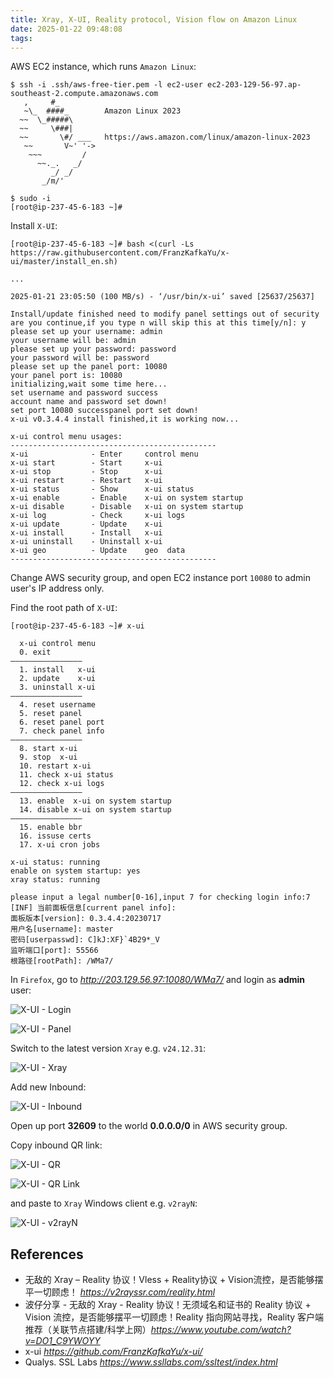```yaml
---
title: Xray, X-UI, Reality protocol, Vision flow on Amazon Linux
date: 2025-01-22 09:48:08
tags:
---
```


AWS EC2 instance, which runs `Amazon Linux`:

```
$ ssh -i .ssh/aws-free-tier.pem -l ec2-user ec2-203-129-56-97.ap-southeast-2.compute.amazonaws.com
   ,     #_
   ~\_  ####_        Amazon Linux 2023
  ~~  \_#####\
  ~~     \###|
  ~~       \#/ ___   https://aws.amazon.com/linux/amazon-linux-2023
   ~~       V~' '->
    ~~~         /
      ~~._.   _/
         _/ _/
       _/m/'

$ sudo -i
[root@ip-237-45-6-183 ~]#
```

Install `X-UI`:

```
[root@ip-237-45-6-183 ~]# bash <(curl -Ls https://raw.githubusercontent.com/FranzKafkaYu/x-ui/master/install_en.sh)

...

2025-01-21 23:05:50 (100 MB/s) - ‘/usr/bin/x-ui’ saved [25637/25637]

Install/update finished need to modify panel settings out of security
are you continue,if you type n will skip this at this time[y/n]: y
please set up your username: admin
your username will be: admin
please set up your password: password
your password will be: password
please set up the panel port: 10080
your panel port is: 10080
initializing,wait some time here...
set username and password success
account name and password set down!
set port 10080 successpanel port set down!
x-ui v0.3.4.4 install finished,it is working now...

x-ui control menu usages: 
----------------------------------------------
x-ui              - Enter     control menu
x-ui start        - Start     x-ui 
x-ui stop         - Stop      x-ui 
x-ui restart      - Restart   x-ui 
x-ui status       - Show      x-ui status
x-ui enable       - Enable    x-ui on system startup
x-ui disable      - Disable   x-ui on system startup
x-ui log          - Check     x-ui logs
x-ui update       - Update    x-ui 
x-ui install      - Install   x-ui 
x-ui uninstall    - Uninstall x-ui 
x-ui geo          - Update    geo  data
----------------------------------------------
```

Change AWS security group, and open EC2 instance port `10080` to admin user's IP address only.

Find the root path of `X-UI`:

```
[root@ip-237-45-6-183 ~]# x-ui

  x-ui control menu
  0. exit
————————————————
  1. install   x-ui
  2. update    x-ui
  3. uninstall x-ui
————————————————
  4. reset username
  5. reset panel
  6. reset panel port
  7. check panel info
————————————————
  8. start x-ui
  9. stop  x-ui
  10. restart x-ui
  11. check x-ui status
  12. check x-ui logs
————————————————
  13. enable  x-ui on system startup
  14. disable x-ui on system startup
————————————————
  15. enable bbr 
  16. issuse certs
  17. x-ui cron jobs
 
x-ui status: running
enable on system startup: yes
xray status: running

please input a legal number[0-16],input 7 for checking login info:7
[INF] 当前面板信息[current panel info]:
面板版本[version]: 0.3.4.4:20230717
用户名[username]: master
密码[userpasswd]: C]kJ:XF}`4B29*_V
监听端口[port]: 55566
根路径[rootPath]: /WMa7/ 
```

In `Firefox`, go to _http://203.129.56.97:10080/WMa7/_ and login as **admin** user:

![X-UI - Login](/img/X-UI%20-%20Login.png "X-UI - Login")

![X-UI - Panel](/img/X-UI%20-%20Panel.png "X-UI - Panel")

Switch to the latest version `Xray` e.g. `v24.12.31`:

![X-UI - Xray](/img/X-UI%20-%20Xray.png "X-UI - Xray")

Add new Inbound:

![X-UI - Inbound](/img/X-UI%20-%20Inbound.png "X-UI - Inbound")

Open up port **32609** to the world **0.0.0.0/0** in AWS security group.

Copy inbound QR link:

![X-UI - QR](/img/X-UI%20-%20QR.png "X-UI - QR")

![X-UI - QR Link](/img/X-UI%20-%20QR%20Link.png "X-UI - QR Link")

and paste to `Xray` Windows client e.g. `v2rayN`:

![X-UI - v2rayN](/img/X-UI%20-%20v2rayN.png "X-UI - v2rayN")

References
----------

- 无敌的 Xray – Reality 协议！Vless + Reality协议 + Vision流控，是否能够摆平一切顾虑！ _https://v2rayssr.com/reality.html_
- 波仔分享 - 无敌的 Xray - Reality 协议！无须域名和证书的 Reality 协议 + Vision 流控，是否能够摆平一切顾虑！Reality 指向网站寻找，Reality 客户端推荐（关联节点搭建/科学上网）_https://www.youtube.com/watch?v=DO1_C9YWOYY_
- x-ui _https://github.com/FranzKafkaYu/x-ui/_
- Qualys. SSL Labs _https://www.ssllabs.com/ssltest/index.html_
